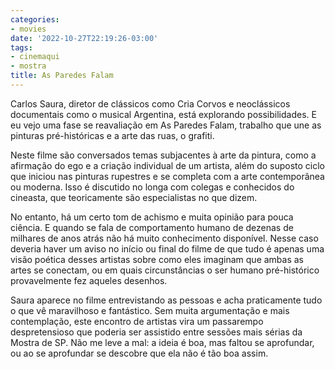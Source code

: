 ```yaml
---
categories:
- movies
date: '2022-10-27T22:19:26-03:00'
tags:
- cinemaqui
- mostra
title: As Paredes Falam
---
```


Carlos Saura, diretor de clássicos como Cria Corvos e neoclássicos documentais como o musical Argentina, está explorando possibilidades. E eu vejo uma fase se reavaliação em As Paredes Falam, trabalho que une as pinturas pré-históricas e a arte das ruas, o grafiti.

Neste filme são conversados temas subjacentes à arte da pintura, como a afirmação do ego e a criação individual de um artista, além do suposto ciclo que iniciou nas pinturas rupestres e se completa com a arte contemporânea ou moderna. Isso é discutido no longa com colegas e conhecidos do cineasta, que teoricamente são especialistas no que dizem.

No entanto, há um certo tom de achismo e muita opinião para pouca ciência. E quando se fala de comportamento humano de dezenas de milhares de anos atrás não há muito conhecimento disponível. Nesse caso deveria haver um aviso no início ou final do filme de que tudo é apenas uma visão poética desses artistas sobre como eles imaginam que ambas as artes se conectam, ou em quais circunstâncias o ser humano pré-histórico provavelmente fez aqueles desenhos.

Saura aparece no filme entrevistando as pessoas e acha praticamente tudo o que vê maravilhoso e fantástico. Sem muita argumentação e mais contemplação, este encontro de artistas vira um passarempo despretensioso que poderia ser assistido entre sessões mais sérias da Mostra de SP. Não me leve a mal: a ideia é boa, mas faltou se aprofundar, ou ao se aprofundar se descobre que ela não é tão boa assim.